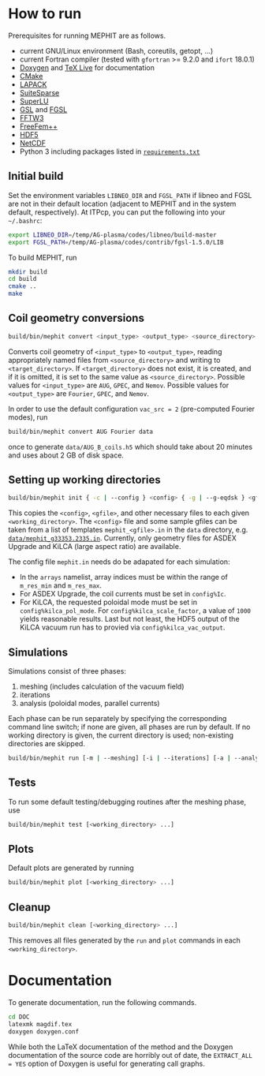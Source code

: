 # How to run

Prerequisites for running MEPHIT are as follows.

- current GNU/Linux environment (Bash, coreutils, getopt, ...)
- current Fortran compiler (tested with `gfortran` >= 9.2.0 and `ifort` 18.0.1)
- [Doxygen](https://doxygen.nl/) and [TeX Live](https://www.tug.org/texlive/) for documentation
- [CMake](https://cmake.org/)
- [LAPACK](https://www.netlib.org/lapack/)
- [SuiteSparse](https://github.com/DrTimothyAldenDavis/SuiteSparse)
- [SuperLU](https://github.com/xiaoyeli/superlu)
- [GSL](https://www.gnu.org/software/gsl/) and [FGSL](https://github.com/reinh-bader/fgsl)
- [FFTW3](http://fftw.org/)
- [FreeFem++](https://github.com/FreeFem/FreeFem-sources)
- [HDF5](https://www.hdfgroup.org/downloads/hdf5)
- [NetCDF](https://github.com/Unidata/netcdf-fortran)
- Python 3 including packages listed in [`requirements.txt`](requirements.txt)

## Initial build

Set the environment variables `LIBNEO_DIR` and `FGSL_PATH` if libneo and FGSL are not in their default location (adjacent to MEPHIT and in the system default, respectively). At ITPcp, you can put the following into your `~/.bashrc`:

```bash
export LIBNEO_DIR=/temp/AG-plasma/codes/libneo/build-master
export FGSL_PATH=/temp/AG-plasma/codes/contrib/fgsl-1.5.0/LIB
```

To build MEPHIT, run

```bash
mkdir build
cd build
cmake ..
make
```

## Coil geometry conversions

```bash
build/bin/mephit convert <input_type> <output_type> <source_directory> [<target_directory>]
```

Converts coil geometry of `<input_type>` to `<output_type>`, reading appropriately named files from `<source_directory>` and writing to `<target_directory>`. If `<target_directory>` does not exist, it is created, and if it is omitted, it is set to the same value as `<source_directory>`. Possible values for `<input_type>` are `AUG`, `GPEC`, and `Nemov`. Possible values for `<output_type>` are `Fourier`, `GPEC`, and `Nemov`.

In order to use the default configuration `vac_src = 2` (pre-computed Fourier modes), run

```bash
build/bin/mephit convert AUG Fourier data
```

once to generate `data/AUG_B_coils.h5` which should take about 20 minutes and uses about 2 GB of disk space.

## Setting up working directories

```bash
build/bin/mephit init { -c | --config } <config> { -g | --g-eqdsk } <gfile> { -t | --type } { asdex | kilca } <working_directory> ...
```

This copies the `<config>`, `<gfile>`, and other necessary files to each given `<working_directory>`. The `<config>` file and some sample gfiles can be taken from a list of templates `mephit_<gfile>.in` in the `data` directory, e.g. [`data/mephit_g33353.2335.in`](data/mephit_g33353.2335.in). Currently, only geometry files for ASDEX Upgrade and KiLCA (large aspect ratio) are available.

The config file `mephit.in` needs do be adapated for each simulation:

- In the `arrays` namelist, array indices must be within the range of `m_res_min` and `m_res_max`.
- For ASDEX Upgrade, the coil currents must be set in `config%Ic`.
- For KiLCA, the requested poloidal mode must be set in `config%kilca_pol_mode`. For `config%kilca_scale_factor`, a value of `1000` yields reasonable results. Last but not least, the HDF5 output of the KiLCA vacuum run has to provied via `config%kilca_vac_output`.

## Simulations

Simulations consist of three phases:

1. meshing (includes calculation of the vacuum field)
2. iterations
3. analysis (poloidal modes, parallel currents)

Each phase can be run separately by specifying the corresponding command line switch; if none are given, all phases are run by default. If no working directory is given, the current directory is used; non-existing directories are skipped.

```bash
build/bin/mephit run [-m | --meshing] [-i | --iterations] [-a | --analysis] [<working_directory> ...]
```

## Tests

To run some default testing/debugging routines after the meshing phase, use

```bash
build/bin/mephit test [<working_directory> ...]
```

## Plots

Default plots are generated by running

```bash
build/bin/mephit plot [<working_directory> ...]
```

## Cleanup

```bash
build/bin/mephit clean [<working_directory> ...]
```

This removes all files generated by the `run` and `plot` commands in each `<working_directory>`.

# Documentation

To generate documentation, run the following commands.

```bash
cd DOC
latexmk magdif.tex
doxygen doxygen.conf
```

While both the LaTeX documentation of the method and the Doxygen documentation of the source code are horribly out of date, the `EXTRACT_ALL = YES` option of Doxygen is useful for generating call graphs.
